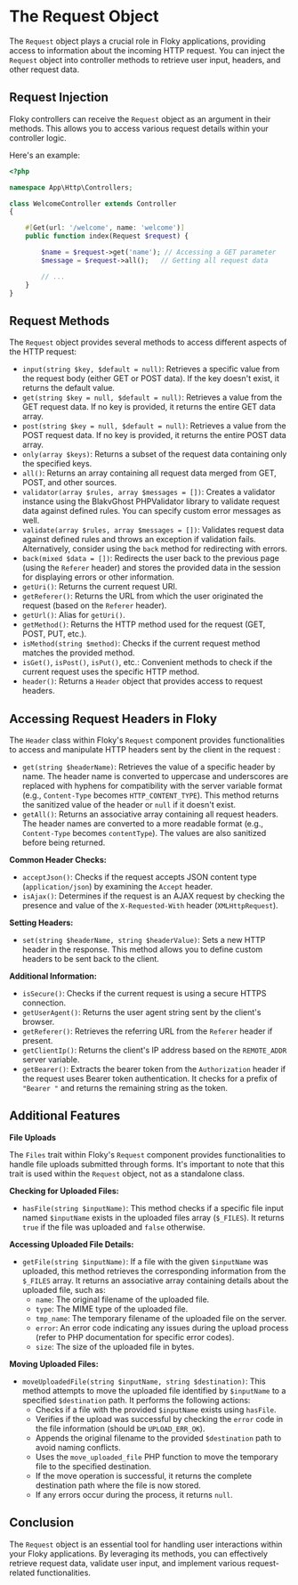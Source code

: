 # The Request Object

The `Request` object plays a crucial role in Floky applications, providing access to information about the incoming HTTP request. You can inject the `Request` object into controller methods to retrieve user input, headers, and other request data.  

## Request Injection

Floky controllers can receive the `Request` object as an argument in their methods. This allows you to access various request details within your controller logic.

Here's an example:

```php
<?php

namespace App\Http\Controllers;

class WelcomeController extends Controller
{

    #[Get(url: '/welcome', name: 'welcome')]
    public function index(Request $request) {

        $name = $request->get('name'); // Accessing a GET parameter
        $message = $request->all();   // Getting all request data

        // ...
    }
}
```

## Request Methods

The `Request` object provides several methods to access different aspects of the HTTP request:

- `input(string $key, $default = null)`: Retrieves a specific value from the request body (either GET or POST data). If the key doesn't exist, it returns the default value.
- `get(string $key = null, $default = null)`: Retrieves a value from the GET request data. If no key is provided, it returns the entire GET data array.
- `post(string $key = null, $default = null)`: Retrieves a value from the POST request data. If no key is provided, it returns the entire POST data array.
- `only(array $keys)`: Returns a subset of the request data containing only the specified keys.
- `all()`: Returns an array containing all request data merged from GET, POST, and other sources.
- `validator(array $rules, array $messages = [])`: Creates a validator instance using the BlakvGhost PHPValidator library to validate request data against defined rules. You can specify custom error messages as well.
- `validate(array $rules, array $messages = [])`: Validates request data against defined rules and throws an exception if validation fails. Alternatively, consider using the `back` method for redirecting with errors.
- `back(mixed $data = [])`: Redirects the user back to the previous page (using the `Referer` header) and stores the provided data in the session for displaying errors or other information.
- `getUri()`: Returns the current request URI.
- `getReferer()`: Returns the URL from which the user originated the request (based on the `Referer` header).
- `getUrl()`: Alias for `getUri()`.
- `getMethod()`: Returns the HTTP method used for the request (GET, POST, PUT, etc.).
- `isMethod(string $method)`: Checks if the current request method matches the provided method.
- `isGet()`, `isPost()`, `isPut()`, etc.: Convenient methods to check if the current request uses the specific HTTP method.
- `header()`: Returns a `Header` object that provides access to request headers.

## Accessing Request Headers in Floky

The `Header` class within Floky's `Request` component provides functionalities to access and manipulate HTTP headers sent by the client in the request : 

* `get(string $headerName)`: Retrieves the value of a specific header by name. The header name is converted to uppercase and underscores are replaced with hyphens for compatibility with the server variable format (e.g., `Content-Type` becomes `HTTP_CONTENT_TYPE`). This method returns the sanitized value of the header or `null` if it doesn't exist.
* `getAll()`: Returns an associative array containing all request headers. The header names are converted to a more readable format (e.g., `Content-Type` becomes `contentType`). The values are also sanitized before being returned.

**Common Header Checks:**

* `acceptJson()`: Checks if the request accepts JSON content type (`application/json`) by examining the `Accept` header.
* `isAjax()`: Determines if the request is an AJAX request by checking the presence and value of the `X-Requested-With` header (`XMLHttpRequest`).

**Setting Headers:**

* `set(string $headerName, string $headerValue)`: Sets a new HTTP header in the response. This method allows you to define custom headers to be sent back to the client.

**Additional Information:**

* `isSecure()`: Checks if the current request is using a secure HTTPS connection.
* `getUserAgent()`: Returns the user agent string sent by the client's browser.
* `getReferer()`: Retrieves the referring URL from the `Referer` header if present.
* `getClientIp()`: Returns the client's IP address based on the `REMOTE_ADDR` server variable.
* `getBearer()`: Extracts the bearer token from the `Authorization` header if the request uses Bearer token authentication. It checks for a prefix of `"Bearer "` and returns the remaining string as the token.

## Additional Features

**File Uploads**

The `Files` trait within Floky's `Request` component provides functionalities to handle file uploads submitted through forms. It's important to note that this trait is used within the `Request` object, not as a standalone class.

**Checking for Uploaded Files:**

* `hasFile(string $inputName)`: This method checks if a specific file input named `$inputName` exists in the uploaded files array (`$_FILES`). It returns `true` if the file was uploaded and `false` otherwise.

**Accessing Uploaded File Details:**

* `getFile(string $inputName)`: If a file with the given `$inputName` was uploaded, this method retrieves the corresponding information from the `$_FILES` array. It returns an associative array containing details about the uploaded file, such as:
    * `name`: The original filename of the uploaded file.
    * `type`: The MIME type of the uploaded file.
    * `tmp_name`: The temporary filename of the uploaded file on the server.
    * `error`: An error code indicating any issues during the upload process (refer to PHP documentation for specific error codes).
    * `size`: The size of the uploaded file in bytes.

**Moving Uploaded Files:**

* `moveUploadedFile(string $inputName, string $destination)`: This method attempts to move the uploaded file identified by `$inputName` to a specified `$destination` path. It performs the following actions:
    * Checks if a file with the provided `$inputName` exists using `hasFile`.
    * Verifies if the upload was successful by checking the `error` code in the file information (should be `UPLOAD_ERR_OK`).
    * Appends the original filename to the provided `$destination` path to avoid naming conflicts.
    * Uses the `move_uploaded_file` PHP function to move the temporary file to the specified destination.
    * If the move operation is successful, it returns the complete destination path where the file is now stored.
    * If any errors occur during the process, it returns `null`.


## Conclusion

The `Request` object is an essential tool for handling user interactions within your Floky applications. By leveraging its methods, you can effectively retrieve request data, validate user input, and implement various request-related functionalities.
